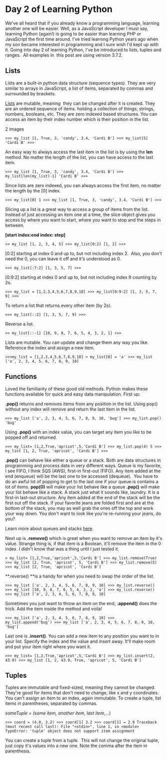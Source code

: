 # Day 2 of Learning Python

We've all heard that if you already know a programming language, learning another one will be easier. Well, as a JavaScript developer I must say, learning Python (again!) is going to be easier than learning PHP or JavaScript the first time around. I've tried learning Python years ago when my son became interested in programming and I sure wish I'd kept up with it. Going into day 2 of learning Python, I've be introduced to lists, tuples and ranges.  All examples in  this post are using version 3.7.2.

## Lists
Lists are a built-in python data structure (sequence types). They are very similar to arrays in JavaScript, a list of items, separated by commas and surrounded by brackets.

[Lists](https://docs.python.org/3/library/stdtypes.html#sequence-types-list-tuple-range) are mutable, meaning  they can be changed after it is created. They are an ordered sequence of items. holding a collection of things; strings, numbers, booleans, etc. They are zero indexed based structures. You can access an item by their index number which is their position in the list.

2 images

```
>>> my_list [1, True, 3, 'candy', 3.4, 'Cardi B'] >>> my_list[5] 'Cardi B' >>>
```

An easy way to always access the last item in the list is by using the **len** method. No matter the length of the list, you can have access to the last item.

```
>>> my_list [1, True, 3, 'candy', 3.4, 'Cardi B'] >>> my_list[len(my_list)-1] 'Cardi B' >>>
```

Since lists are zero indexed, you can always access the first item, no matter the length by the [0] index.

```
>>> my_list[0] 1 >>> my_list [1, True, 3, 'candy', 3.4, 'Cardi B'] >>>
```

Slicing up a list is a great way to access a group of items from the list. Instead of just accessing an item one at a time, the slice object gives you access by where you want to start, where you want to stop and the steps in between.

**[start index:end index: step]**
```
>> my_list [1, 2, 3, 4, 5] >>> my_list[0:2] [1, 2] >>>
```

[0:2] starting at index 0 and up to, but not including index 2.  Also, you don't need the 0, you can leave it off and it's understood as 0.

```
>>> my_list[:7:2] [1, 3, 5, 7] >>>
```

[0:9:2] starting at index 0 and up to, but not including index 9 counting by 2s.

```
>>> my_list = [1,2,3,4,5,6,7,8,9,10] >>> my_list[0:9:2] [1, 3, 5, 7, 9] >>>
```

To return a list that returns every other item (by 2s).

```
>>> my_list[::2] [1, 3, 5, 7, 9] >>>
```
Reverse a list.

```
>> my_list[::-1] [10, 9, 8, 7, 6, 5, 4, 3, 2, 1] >>>
```

Lists are mutable. You can update and change them any way you like. Reference the index and assign a new item.

```
>>>my_list = [1,2,3,4,5,6,7,8,9,10] > my_list[0] = 'a' >>> my_list ['a', 2, 3, 4, 5, 6, 7, 8, 9, 10]
```
## Functions

Loved the familiarity of these good old methods. Python makes these functions available for quick and easy data manipulation. First up:

**.pop()** returns and removes items from any position in the list. Using pop() without any index will remove and return the last item in the list.

```
>>> my_list ['a', 2, 3, 4, 5, 6, 7, 8, 9, 10, 'bug'] >>> my_list.pop() 'bug'
```

Using **.pop()** with an index value, you can target any item you like to be popped off and returned.

```
>>> my_list= [1,2,True,'apricot',5,'Cardi B'] >>> my_list.pop(4) 5 >>> my_list [1, 2, True, 'apricot', 'Cardi B'] >>>
```

**.pop()** can behave like either a queue or a stack. Both are data structures in programming and process data in very different ways. Queue is my favorite, I see FIFO, I think SQS (AWS), first-in first-out (FIFO). Any item added at the end (enqueue) will be the last one to be accessed (dequeue).  You have to do an awful lot of popping to get to the last one if your queue is contains a lot of items. **pop(0)** will make your list behave like a queue **.pop()** will make your list behave like a stack. A stack just what it sounds like, laundry. It is a first-in last-out structure. Any item added at the end of the stack will be the first out off the stack. If your favorite jeans are folded first and are at the bottom of the stack, you may as well grab the ones off the top and work your way down. You don't want to look like you're re-running your jeans, do you?


Learn more about queues and stacks [here](https://www.101computing.net/stacks-and-queues-using-python/).

Next up is **.remove()** which is great when you want to remove an item by it's value. Strange thing is, if that item is a Boolean, it'll remove the item in the 0 index. I didn't know that was a thing until I just tested it.

```
> my_list= [1,2,True,'apricot',5,'Cardi B'] >>> my_list.remove(True) >>> my_list [2, True, 'apricot', 5, 'Cardi B'] >>> my_list.remove(5) >>> my_list [2, True, 'apricot', 'Cardi B']
```

**.reverse() **is a handy for when you need to swap the order of the list.

```
>>> my_list ['a', 2, 3, 4, 5, 6, 7, 8, 9, 10] >>> my_list.reverse() >>> my_list [10, 9, 8, 7, 6, 5, 4, 3, 2, 'a'] >>> my_list.reverse() >>> my_list ['a', 2, 3, 4, 5, 6, 7, 8, 9, 10]
```

Sometimes you just want to throw an item on the end, **.append()** does the trick. Add the item inside the method and voila!

```
>>> my_list ['a', 2, 3, 4, 5, 6, 7, 8, 9, 10] >>> my_list.append('bug') >>> my_list ['a', 2, 3, 4, 5, 6, 7, 8, 9, 10, 'bug']
```

Last one is **.insert()**. You can add a new item to any position you want to in your list. Specify the index and the value and insert away. It'll make room and put your item right where you want it.
```
>>> my_list= [1,2,True,'apricot',5,'Cardi B'] >>> my_list.insert(2, 43.9) >>> my_list [1, 2, 43.9, True, 'apricot', 5, 'Cardi B']
```

## Tuples
Tuples are immutable and fixed-sized, meaning they cannot be changed. They're good for items that don't need to change, like x and y coordinates. You can't assign an item to an index, again immutable. To create a tuple, list items in parentheses, separated by commas. 

_someTuple = (some item, another item, last item,..._)

```
>>> coord = (4.0, 3.2) >>> coord[1] 3.2 >>> coord[1] = 2.9 Traceback (most recent call last): File "<stdin>", line 1, in <module> TypeError: 'tuple' object does not support item assignment
```

You can create a tuple from a tuple.  This will not change the original tuple, just copy it's values into a new one. Note the comma after the item in parenthesis.

